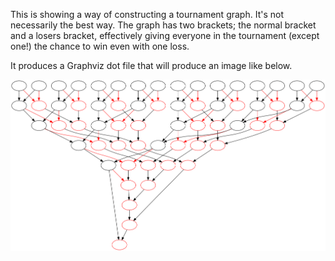 This is showing a way of constructing a tournament graph. It's not necessarily
the best way. The graph has two brackets; the normal bracket and a losers
bracket, effectively giving everyone in the tournament (except one!) the chance
to win even with one loss.

It produces a Graphviz dot file that will produce an image like below.

![example](example.png)
